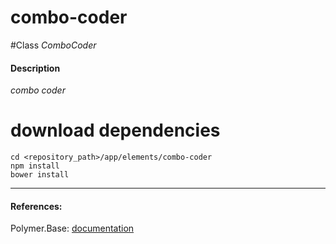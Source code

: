 combo-coder
=========


#Class
*ComboCoder*

#### Description
*combo coder*

# download dependencies
```
cd <repository_path>/app/elements/combo-coder
npm install
bower install
```

____________
#### References:
Polymer.Base: [documentation](http://polymer.github.io/polymer/)



